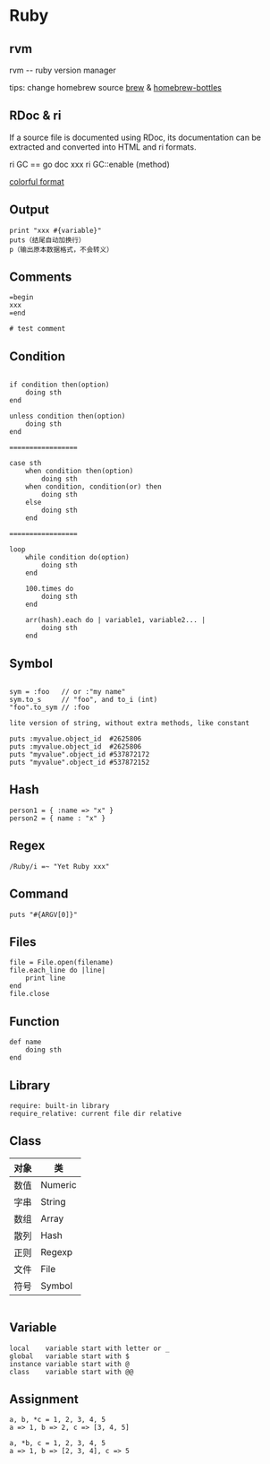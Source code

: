 # Ruby

## rvm

rvm -- ruby version manager

tips: change homebrew source [brew](https://lug.ustc.edu.cn/wiki/mirrors/help/brew.git) & [homebrew-bottles](https://lug.ustc.edu.cn/wiki/mirrors/help/homebrew-bottles)

## RDoc & ri

If a source file is documented using RDoc, its documentation can be extracted and converted
into HTML and ri formats.

ri GC == go doc xxx
ri GC::enable (method)

[colorful format](https://stackoverflow.com/questions/24318420/colorful-format-for-titles-in-documentation-ri)

## Output

`print "xxx #{variable}"`
<br>
`puts（结尾自动加换行）`
<br>
`p（输出原本数据格式，不会转义）`

## Comments

```
=begin
xxx
=end
```
`# test comment`

## Condition

```

if condition then(option)
    doing sth
end

unless condition then(option)
    doing sth
end

=================

case sth
    when condition then(option)
        doing sth
    when condition, condition(or) then
        doing sth
    else
        doing sth
    end

=================

loop
    while condition do(option)
        doing sth
    end

    100.times do 
        doing sth
    end
    
    arr(hash).each do | variable1, variable2... |
        doing sth
    end
```

## Symbol

```

sym = :foo   // or :"my name"
sym.to_s     // "foo", and to_i (int)
"foo".to_sym // :foo

lite version of string, without extra methods, like constant

puts :myvalue.object_id  #2625806
puts :myvalue.object_id  #2625806
puts "myvalue".object_id #537872172
puts "myvalue".object_id #537872152   

```

## Hash

```
person1 = { :name => "x" }
person2 = { name : "x" }
```

## Regex

```
/Ruby/i =~ "Yet Ruby xxx"
```

## Command

```
puts "#{ARGV[0]}"
```

## Files

```
file = File.open(filename)
file.each_line do |line|
    print line
end
file.close
```

## Function

```
def name
    doing sth
end
```

## Library

```
require: built-in library
require_relative: current file dir relative
```

## Class

对象 | 类
---- | ---
数值 | Numeric
字串 | String
数组 | Array
散列 | Hash
正则 | Regexp
文件 | File
符号 | Symbol

```

```

## Variable

```
local    variable start with letter or _
global   variable start with $
instance variable start with @
class    variable start with @@
```

## Assignment

```
a, b, *c = 1, 2, 3, 4, 5
a => 1, b => 2, c => [3, 4, 5]

a, *b, c = 1, 2, 3, 4, 5
a => 1, b => [2, 3, 4], c => 5
```
